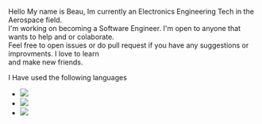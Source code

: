 Hello My name is Beau, Im currently an Electronics Engineering Tech in the Aerospace field.   
I'm working on becoming a Software Engineer. I'm open to anyone that wants to help and or colaborate.  
Feel free to open issues or do pull request if you have any suggestions or improvments. I love to learn  
and make new friends.  


I Have used the following languages
* ![](https://img.shields.io/badge/Python-cPython_3.x-green)
* ![](https://img.shields.io/badge/CircuitPython-CircuitPython-blueviolet)
* ![](https://img.shields.io/badge/CSharp-CSharp-red)
